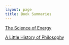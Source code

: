 ```yaml
---
layout: page
title: Book Summaries
---
```


[The Science of Energy](./scienceofenergy/)

[A Little History of Philosophy](./alittlehistoryofphilosophy/)

